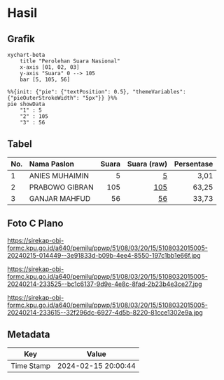 # Hasil

## Grafik

```mermaid
xychart-beta
    title "Perolehan Suara Nasional"
    x-axis [01, 02, 03]
    y-axis "Suara" 0 --> 105
    bar [5, 105, 56]
```

```mermaid
%%{init: {"pie": {"textPosition": 0.5}, "themeVariables": {"pieOuterStrokeWidth": "5px"}} }%%
pie showData
    "1" : 5
    "2" : 105
    "3" : 56
```

## Tabel

| No. | Nama Paslon    | Suara | Suara (raw) | Persentase |
|:--- |:-------------- | -----:| -----------:| ----------:|
| 1   | ANIES MUHAIMIN | 5     | [5][p-1]    | 3,01       |
| 2   | PRABOWO GIBRAN | 105   | [105][p-2]  | 63,25      |
| 3   | GANJAR MAHFUD  | 56    | [56][p-3]   | 33,73      |


[p-1]: https://github.com/gigit-pemilu/pemilu-2024/blob/main/pilpres/hitung-suara/sub/51-bali/sub/08-buleleng/sub/03-busungbiu/sub/2015-sepang-kelod/sub/005-tps/sub/paslon-1.txt
[p-2]: https://github.com/gigit-pemilu/pemilu-2024/blob/main/pilpres/hitung-suara/sub/51-bali/sub/08-buleleng/sub/03-busungbiu/sub/2015-sepang-kelod/sub/005-tps/sub/paslon-2.txt
[p-3]: https://github.com/gigit-pemilu/pemilu-2024/blob/main/pilpres/hitung-suara/sub/51-bali/sub/08-buleleng/sub/03-busungbiu/sub/2015-sepang-kelod/sub/005-tps/sub/paslon-3.txt

## Foto C Plano

https://sirekap-obj-formc.kpu.go.id/a640/pemilu/ppwp/51/08/03/20/15/5108032015005-20240215-014449--3e91833d-b09b-4ee4-8550-197c1bb1e66f.jpg

https://sirekap-obj-formc.kpu.go.id/a640/pemilu/ppwp/51/08/03/20/15/5108032015005-20240214-233525--bc1c6137-9d9e-4e8c-8fad-2b23b4e3ce27.jpg

https://sirekap-obj-formc.kpu.go.id/a640/pemilu/ppwp/51/08/03/20/15/5108032015005-20240214-233615--32f296dc-6927-4d5b-8220-81cce1302e9a.jpg


## Metadata

| Key        | Value               |
| ---------- | ------------------- |
| Time Stamp | 2024-02-15 20:00:44 |



